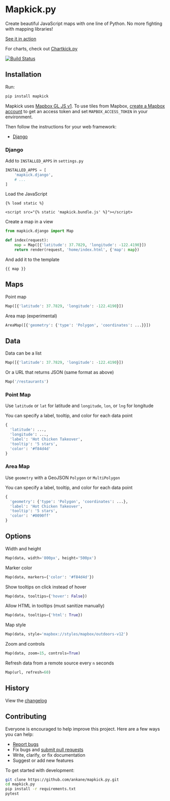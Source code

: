 # Mapkick.py

Create beautiful JavaScript maps with one line of Python. No more fighting with mapping libraries!

[See it in action](https://chartkick.com/mapkick-py)

For charts, check out [Chartkick.py](https://github.com/ankane/chartkick.py)

[![Build Status](https://github.com/ankane/mapkick.py/workflows/build/badge.svg?branch=master)](https://github.com/ankane/mapkick.py/actions)

## Installation

Run:

```sh
pip install mapkick
```

Mapkick uses [Mapbox GL JS v1](https://github.com/mapbox/mapbox-gl-js/tree/v1.13.3). To use tiles from Mapbox, [create a Mapbox account](https://account.mapbox.com/auth/signup/) to get an access token and set `MAPBOX_ACCESS_TOKEN` in your environment.

Then follow the instructions for your web framework:

- [Django](#django)

### Django

Add to `INSTALLED_APPS` in `settings.py`

```python
INSTALLED_APPS = [
    'mapkick.django',
    # ...
]
```

Load the JavaScript

```django
{% load static %}

<script src="{% static 'mapkick.bundle.js' %}"></script>
```

Create a map in a view

```python
from mapkick.django import Map

def index(request):
    map = Map([{'latitude': 37.7829, 'longitude': -122.4190}])
    return render(request, 'home/index.html', {'map': map})
```

And add it to the template

```django
{{ map }}
```

## Maps

Point map

```python
Map([{'latitude': 37.7829, 'longitude': -122.4190}])
```

Area map (experimental)

```python
AreaMap([{'geometry': {'type': 'Polygon', 'coordinates': ...}}])
```

## Data

Data can be a list

```python
Map([{'latitude': 37.7829, 'longitude': -122.4190}])
```

Or a URL that returns JSON (same format as above)

```python
Map('/restaurants')
```

### Point Map

Use `latitude` or `lat` for latitude and `longitude`, `lon`, or `lng` for longitude

You can specify a label, tooltip, and color for each data point

```python
{
  'latitude': ...,
  'longitude': ...,
  'label': 'Hot Chicken Takeover',
  'tooltip': '5 stars',
  'color': '#f84d4d'
}
```

### Area Map

Use `geometry` with a GeoJSON `Polygon` or `MultiPolygon`

You can specify a label, tooltip, and color for each data point

```python
{
  'geometry': {'type': 'Polygon', 'coordinates': ...},
  'label': 'Hot Chicken Takeover',
  'tooltip': '5 stars',
  'color': '#0090ff'
}
```

## Options

Width and height

```python
Map(data, width='800px', height='500px')
```

Marker color

```python
Map(data, markers={'color': '#f84d4d'})
```

Show tooltips on click instead of hover

```python
Map(data, tooltips={'hover': False})
```

Allow HTML in tooltips (must sanitize manually)

```python
Map(data, tooltips={'html': True})
```

Map style

```python
Map(data, style='mapbox://styles/mapbox/outdoors-v12')
```

Zoom and controls

```python
Map(data, zoom=15, controls=True)
```

Refresh data from a remote source every `n` seconds

```python
Map(url, refresh=60)
```

## History

View the [changelog](CHANGELOG.md)

## Contributing

Everyone is encouraged to help improve this project. Here are a few ways you can help:

- [Report bugs](https://github.com/ankane/mapkick.py/issues)
- Fix bugs and [submit pull requests](https://github.com/ankane/mapkick.py/pulls)
- Write, clarify, or fix documentation
- Suggest or add new features

To get started with development:

```sh
git clone https://github.com/ankane/mapkick.py.git
cd mapkick.py
pip install -r requirements.txt
pytest
```
